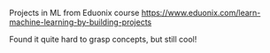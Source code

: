 Projects in ML from Eduonix course https://www.eduonix.com/learn-machine-learning-by-building-projects

Found it quite hard to grasp concepts, but still cool!
